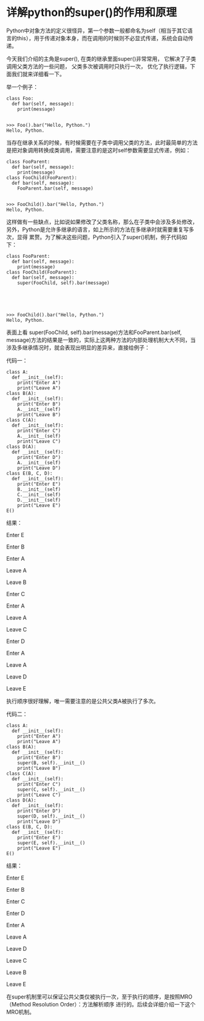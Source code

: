 # 详解python的super()的作用和原理

Python中对象方法的定义很怪异，第一个参数一般都命名为self（相当于其它语言的this），用于传递对象本身，而在调用的时候则不必显式传递，系统会自动传
递。

今天我们介绍的主角是super(), 在类的继承里面super()非常常用， 它解决了子类调用父类方法的一些问题， 父类多次被调用时只执行一次，
优化了执行逻辑，下面我们就来详细看一下。

  

举一个例子：

    
    
    
    class Foo:
      def bar(self, message):
        print(message)
    
    
    >>> Foo().bar("Hello, Python.")
    Hello, Python.

当存在继承关系的时候，有时候需要在子类中调用父类的方法，此时最简单的方法是把对象调用转换成类调用，需要注意的是这时self参数需要显式传递，例如：

    
    
    
    class FooParent:
      def bar(self, message):
        print(message)
    class FooChild(FooParent):
      def bar(self, message):
        FooParent.bar(self, message)
    
    
    >>> FooChild().bar("Hello, Python.")
    Hello, Python.

  

这样做有一些缺点，比如说如果修改了父类名称，那么在子类中会涉及多处修改，另外，Python是允许多继承的语言，如上所示的方法在多继承时就需要重复写多次，显得
累赘。为了解决这些问题，Python引入了super()机制，例子代码如下：

    
    
    
    class FooParent:
      def bar(self, message):
        print(message)
    class FooChild(FooParent):
      def bar(self, message):
        super(FooChild, self).bar(message)

  

    
    
    >>> FooChild().bar("Hello, Python.")
    Hello, Python.

表面上看 super(FooChild, self).bar(message)方法和FooParent.bar(self,
message)方法的结果是一致的，实际上这两种方法的内部处理机制大大不同，当涉及多继承情况时，就会表现出明显的差异来，直接给例子：

  

代码一：

    
    
    class A:
      def __init__(self):
        print("Enter A")
        print("Leave A")
    class B(A):
      def __init__(self):
        print("Enter B")
        A.__init__(self)
        print("Leave B")
    class C(A):
      def __init__(self):
        print("Enter C")
        A.__init__(self)
        print("Leave C")
    class D(A):
      def __init__(self):
        print("Enter D")
        A.__init__(self)
        print("Leave D")
    class E(B, C, D):
      def __init__(self):
        print("Enter E")
        B.__init__(self)
        C.__init__(self)
        D.__init__(self)
        print("Leave E")
    E()

  

结果：

  

Enter E

Enter B

Enter A

Leave A

Leave B

Enter C

Enter A

Leave A

Leave C

Enter D

Enter A

Leave A

Leave D

Leave E

  

执行顺序很好理解，唯一需要注意的是公共父类A被执行了多次。

  

代码二：

    
    
    class A:
      def __init__(self):
        print("Enter A")
        print("Leave A")
    class B(A):
      def __init__(self):
        print("Enter B")
        super(B, self).__init__()
        print("Leave B")
    class C(A):
      def __init__(self):
        print("Enter C")
        super(C, self).__init__()
        print("Leave C")
    class D(A):
      def __init__(self):
        print("Enter D")
        super(D, self).__init__()
        print("Leave D")
    class E(B, C, D):
      def __init__(self):
        print("Enter E")
        super(E, self).__init__()
        print("Leave E")
    E()

  

结果：

  

Enter E

Enter B

Enter C

Enter D

Enter A

Leave A

Leave D

Leave C

Leave B

Leave E

  

在super机制里可以保证公共父类仅被执行一次，至于执行的顺序，是按照MRO（Method Resolution Order）：方法解析顺序
进行的。后续会详细介绍一下这个MRO机制。

  

